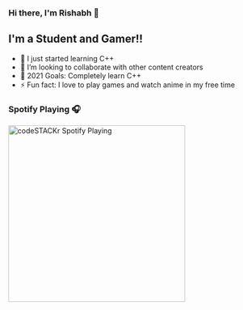 ### Hi there, I'm Rishabh 👋

## I'm a Student and Gamer!!

- 🔭 I just started learning C++
- 👯 I’m looking to collaborate with other content creators
- 🥅 2021 Goals: Completely learn C++
- ⚡ Fun fact: I love to play games and watch anime in my free time 

### Spotify Playing 🎧

[<img src="https://now-playing-codestackr.vercel.app/api/spotify-playing" alt="codeSTACKr Spotify Playing" width="350" />](https://open.spotify.com/user/ywbv1jq6wbo18wwve2i04co1d?si=g-9BOhRyQouhOY00rojYgw)

